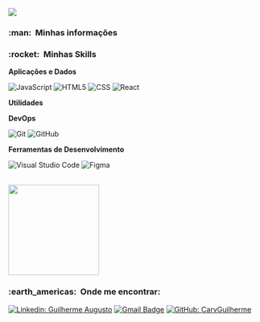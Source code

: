 ![](https://komarev.com/ghpvc/?username=""&color=006bed)

<h3> :man: &nbsp;Minhas informações </h3>

<h3> :rocket: &nbsp;Minhas Skills </h3>

**Aplicações e Dados**


  ![JavaScript](https://img.shields.io/badge/-JavaScript-333333?style=flat&logo=javascript)
  ![HTML5](https://img.shields.io/badge/-HTML5-333333?style=flat&logo=HTML5)
  ![CSS](https://img.shields.io/badge/-CSS-333333?style=flat&logo=CSS3&logoColor=1572B6)
  ![React](https://img.shields.io/badge/-React-333333?style=flat&logo=react)

**Utilidades**

**DevOps**

  ![Git](https://img.shields.io/badge/-Git-333333?style=flat&logo=git)
  ![GitHub](https://img.shields.io/badge/-GitHub-333333?style=flat&logo=github)

**Ferramentas de Desenvolvimento**

  ![Visual Studio Code](https://img.shields.io/badge/-Visual%20Studio%20Code-333333?style=flat&logo=visual-studio-code&logoColor=007ACC)
  ![Figma](https://img.shields.io/badge/-Figma-333333?style=flat&logo=figma&logoColor=007ACC)

<br/>

<a href="https://github.com/CarvGuilherme" >
  <img height="180em" src="https://github-readme-stats.vercel.app/api?username=luanvictorms&theme=dracula&show_icons=true" />
</a>

<br/>

<h3> :earth_americas: &nbsp;Onde me encontrar: </h3> 

[![Linkedin: Guilherme Augusto](https://img.shields.io/badge/-USERNAME-blue?style=flat-square&logo=Linkedin&logoColor=white&link=https://www.linkedin.com/in/guilherme-augusto-de-carvalho-785290208/)](https://www.linkedin.com/in/guilherme-augusto-de-carvalho-785290208/)
[![Gmail Badge](https://img.shields.io/badge/-seuemail@email.com-006bed?style=flat-square&logo=Gmail&logoColor=white&link=mailto:guiaugustocarvalho@gmail.com)](mailto:guiaugustocarvalho@gmail.com)
[![GitHub: CarvGuilherme]( https://img.shields.io/github/followers/""?label=follow&style=social)](https://github.com/CarvGuilherme)
